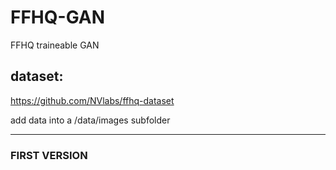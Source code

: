 # FFHQ-GAN
FFHQ traineable GAN

## dataset:
https://github.com/NVlabs/ffhq-dataset

add data into a /data/images subfolder

-------------------------------

### FIRST VERSION
